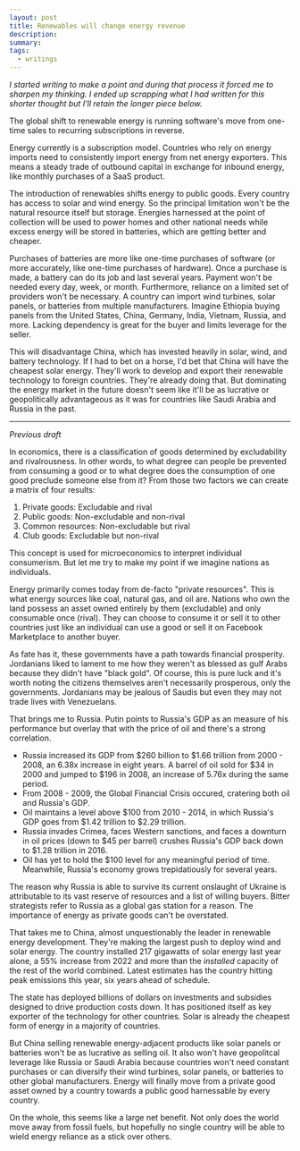 ```yaml
---
layout: post
title: Renewables will change energy revenue
description:
summary:
tags:
  - writings
---
```


_I started writing to make a point and during that process it forced me to sharpen my thinking. I ended up scrapping what I had written for this shorter thought but I'll retain the longer piece below._

The global shift to renewable energy is running software's move from one-time sales to recurring subscriptions in reverse.

Energy currently is a subscription model. Countries who rely on energy imports need to consistently import energy from net energy exporters. This means a steady trade of outbound capital in exchange for inbound energy, like monthly purchases of a SaaS product.

The introduction of renewables shifts energy to public goods. Every country has access to solar and wind energy. So the principal limitation won't be the natural resource itself but storage. Energies harnessed at the point of collection will be used to power homes and other national needs while excess energy will be stored in batteries, which are getting better and cheaper.

Purchases of batteries are more like one-time purchases of software (or more accurately, like one-time purchases of hardware). Once a purchase is made, a battery can do its job and last several years. Payment won't be needed every day, week, or month. Furthermore, reliance on a limited set of providers won't be necessary. A country can import wind turbines, solar panels, or batteries from multiple manufacturers. Imagine Ethiopia buying panels from the United States, China, Germany, India, Vietnam, Russia, and more. Lacking dependency is great for the buyer and limits leverage for the seller.

This will disadvantage China, which has invested heavily in solar, wind, and battery technology. If I had to bet on a horse, I'd bet that China will have the cheapest solar energy. They'll work to develop and export their renewable technology to foreign countries. They're already doing that. But dominating the energy market in the future doesn't seem like it'll be as lucrative or geopolitically advantageous as it was for countries like Saudi Arabia and Russia in the past.

---

_Previous draft_

In economics, there is a classification of goods determined by excludability and rivalrousness. In other words, to what degree can people be prevented from consuming a good or to what degree does the consumption of one good preclude someone else from it? From those two factors we can create a matrix of four results:

1. Private goods: Excludable and rival
2. Public goods: Non-excludable and non-rival
3. Common resources: Non-excludable but rival
4. Club goods: Excludable but non-rival

This concept is used for microeconomics to interpret individual consumerism. But let me try to make my point if we imagine nations as individuals.

Energy primarily comes today from de-facto "private resources". This is what energy sources like coal, natural gas, and oil are. Nations who own the land possess an asset owned entirely by them (excludable) and only consumable once (rival). They can choose to consume it or sell it to other countries just like an individual can use a good or sell it on Facebook Marketplace to another buyer.

As fate has it, these governments have a path towards financial prosperity. Jordanians liked to lament to me how they weren't as blessed as gulf Arabs because they didn't have "black gold". Of course, this is pure luck and it's worth noting the citizens themselves aren't necessarily prosperous, only the governments. Jordanians may be jealous of Saudis but even they may not trade lives with Venezuelans.

That brings me to Russia. Putin points to Russia's GDP as an measure of his performance but overlay that with the price of oil and there's a strong correlation.

- Russia increased its GDP from $260 billion to $1.66 trillion from 2000 - 2008, an 6.38x increase in eight years. A barrel of oil sold for $34 in 2000 and jumped to $196 in 2008, an increase of 5.76x during the same period.
- From 2008 - 2009, the Global Financial Crisis occured, cratering both oil and Russia's GDP.
- Oil maintains a level above $100 from 2010 - 2014, in which Russia's GDP goes from $1.42 trillion to $2.29 trillion.
- Russia invades Crimea, faces Western sanctions, and faces a downturn in oil prices (down to $45 per barrel) crushes Russia's GDP back down to $1.28 trillion in 2016.
- Oil has yet to hold the $100 level for any meaningful period of time. Meanwhile, Russia's economy grows trepidatiously for several years.

The reason why Russia is able to survive its current onslaught of Ukraine is attributable to its vast reserve of resources and a list of willing buyers. Bitter strategists refer to Russia as a global gas station for a reason. The importance of energy as private goods can't be overstated.

That takes me to China, almost unquestionably the leader in renewable energy development. They're making the largest push to deploy wind and solar energy. The country installed 217 gigawatts of solar energy last year alone, a 55% increase from 2022 and more than the _installed_ capacity of the rest of the world combined. Latest estimates has the country hitting peak emissions this year, six years ahead of schedule.

The state has deployed billions of dollars on investments and subsidies designed to drive production costs down. It has positioned itself as key exporter of the technology for other countries. Solar is already the cheapest form of energy in a majority of countries.

But China selling renewable energy-adjacent products like solar panels or batteries won't be as lucrative as selling oil. It also won't have geopolitcal leverage like Russia or Saudi Arabia because countries won't need constant purchases or can diversify their wind turbines, solar panels, or batteries to other global manufacturers. Energy will finally move from a private good asset owned by a country towards a public good harnessable by every country.

On the whole, this seems like a large net benefit. Not only does the world move away from fossil fuels, but hopefully no single country will be able to wield energy reliance as a stick over others.
